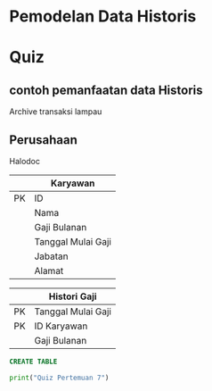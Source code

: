 # Pemodelan Data Historis

# Quiz

## contoh pemanfaatan data Historis
Archive transaksi lampau
## Perusahaan
Halodoc


||Karyawan|
|---|---|
|PK|ID|
||Nama|
||Gaji Bulanan|
||Tanggal Mulai Gaji|
||Jabatan|
||Alamat|


||Histori Gaji|
|---|---|
|PK|Tanggal Mulai Gaji|
|PK|ID Karyawan|
||Gaji Bulanan|



```sql
CREATE TABLE
```

```python
print("Quiz Pertemuan 7")
```
